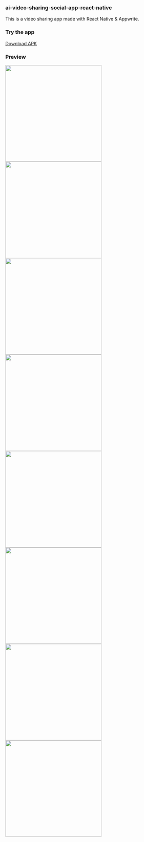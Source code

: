 ### ai-video-sharing-social-app-react-native
This is a video sharing app made with React Native & Appwrite.

### Try the app
[Download APK](https://www.dropbox.com/scl/fi/1ogpvucdqrfozlz3uaxo7/SocialFang.apk?rlkey=qlm8kv04942wgi2vjg24kz2aa&st=94tcz5im&dl=1)

### Preview


<img src="https://github.com/user-attachments/assets/e26e0579-d44f-4c2e-9066-cd6c477ef93d" width="300" />
<img src="https://github.com/user-attachments/assets/e9548574-9279-4e35-9bd3-04146d17e32e" width="300" />
<img src="https://github.com/user-attachments/assets/b11e18ce-45f5-47c3-9639-835596481e34" width="300" />
<img src="https://github.com/user-attachments/assets/68580b63-a4e9-47b5-ad73-626b954e9f2a" width="300" />
<img src="https://github.com/user-attachments/assets/1c64973b-d246-45f7-a22e-02399879869d" width="300" />
<img src="https://github.com/user-attachments/assets/1a0dcfb2-d788-4f06-bc85-336456859e00" width="300" />
<img src="https://github.com/user-attachments/assets/0f451cbf-de5f-49af-97ae-222378515b1b" width="300" />
<img src="https://github.com/user-attachments/assets/8c5bf517-e964-4959-a36b-b8445df7d91c" width="300" />
